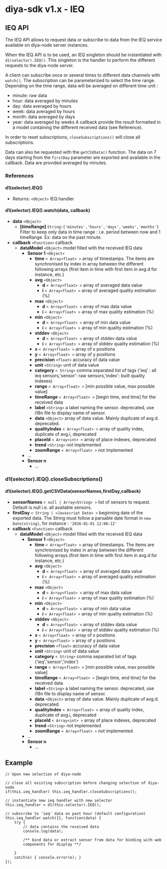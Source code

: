 diya-sdk v1.x - IEQ
===================


## IEQ API

The IEQ API allows to request data or subscribe to data from the IEQ
service available on diya-node server instances.

When the IEQ API is to be used, an IEQ singleton should be
instantiated with ```d1(selector).IEQ()```.  This singleton is the
handler to perform the different requests to the diya-node server.

A client can subscribe once or several times to different data
channels with ```watch()```. The subscription can be parameterized to
select the time range. Depending on the time range, data will be averaged on different time unit :
- minute: raw data
- hour: data averaged by minutes
- day: data averaged by hours
- week: data averaged by hours
- month: data averaged by days
- year: data averaged by weeks
A callback provide the result formatted in a model containing the
different received data (see Reference).


In order to reset subscriptions, ```closeSubscriptions()``` will close
all subscriptions.

Data can also be requested with the ```getCSVData()``` function. The data
on 7 days starting from the ```firstDay``` parameter are exported and
available in the callback. Data are provided averaged by minutes.


### References

#### d1(selector).IEQ()

- Returns: ```<Object>``` IEQ handler



#### d1(selector).IEQ().watch(data, callback)

- **data** ```<Object>```
	- **[timeRange]** ```String:{'minutes','hours','days','weeks','months'}``` Filter to keep only data in time range : i.e. period between now and 1 timeRange. Ex: data on the past minute.
- **callback** ```<Function>``` callback
	- **dataModel** ```<Object>``` model filled with the received IEQ data
		- **Sensor 1** ```<Object>```
			- **time** ```< Array<float> >``` array of timestamps. The items are synchronised by index in array between the different following arrays (first item in time with first item in avg.d for instance, etc.)
			- **avg** ```<Object>```
				- **d** ```< Array<float> >``` array of averaged data value
				- **i** ```< Array<float> >``` array of averaged quality estimation (%)
			- **max** ```<Object>```
				- **d** ```< Array<float> >``` array of max data value
				- **i** ```< Array<float> >``` array of max quality estimation (%)
			- **min** ```<Object>```
				- **d** ```< Array<float> >``` array of min data value
				- **i** ```< Array<float> >``` array of min quality estimation (%)
			- **stddev** ```<Object>```
				- **d** ```< Array<float> >``` array of stddev data value
				- **i** ```< Array<float> >``` array of stddev quality estimation (%)
			- **x** ```< Array<float> >``` array of x positions
			- **y** ```< Array<float> >``` array of y positions
			- **precision** ```<float>``` accuracy of data value
			- **unit** ```<String>``` unit of data value
			- **category** ```< String>``` comma separated list of tags ('ieq' : all ieq sensors,'sensor': raw sensors,'index': built quality indexes)
			- **range** ```< Array<float> >``` [min possible value, max possible value]
			- **timeRange** ```< Array<float> >``` [begin time, end time] for the received data
			- **label** ```<String>``` a label naming the sensor. deprecated, use i18n file to display name of sensor.
			- **data** ```<Object>``` array of data value. Mainly duplicate of avg.d. deprecated.
			- **qualityIndex** ```< Array<float> >``` array of quality index, duplicate of avg.i, deprecated
			- **placeId** ```< Array<int> >``` array of place indexes, deprecated
			- **trend** ```<String>``` not implemented
			- **zoomRange** ```< Array<float> >``` not implemented
		- ...
		- **Sensor n**
			- ...


### d1(selector).IEQ().closeSubscriptions()


#### d1(selector).IEQ().getCSVData(sensorNames,firstDay,callback)

- **sensorNames** ```< null | Array<String> >``` list of sensors to request. Default is null i.e. all available sensors.
- **firstDay** ```< String | <Javascript Date> >``` beginning date of the exported data. The String must follow a parsable date format in ```new Date(string)```, for instance : ```'2016-01-01 12:00:12'```
- **callback** ```<Function>``` callback
	- **dataModel** ```<Object>``` model filled with the received IEQ data
		- **Sensor 1** ```<Object>```
			- **time** ```< Array<float> >``` array of timestamps. The items are synchronised by index in array between the different following arrays (first item in time with first item in avg.d for instance, etc.)
			- **avg** ```<Object>```
				- **d** ```< Array<float> >``` array of averaged data value
				- **i** ```< Array<float> >``` array of averaged quality estimation (%)
			- **max** ```<Object>```
				- **d** ```< Array<float> >``` array of max data value
				- **i** ```< Array<float> >``` array of max quality estimation (%)
			- **min** ```<Object>```
				- **d** ```< Array<float> >``` array of min data value
				- **i** ```< Array<float> >``` array of min quality estimation (%)
			- **stddev** ```<Object>```
				- **d** ```< Array<float> >``` array of stddev data value
				- **i** ```< Array<float> >``` array of stddev quality estimation (%)
			- **x** ```< Array<float> >``` array of x positions
			- **y** ```< Array<float> >``` array of y positions
			- **precision** ```<float>``` accuracy of data value
			- **unit** ```<String>``` unit of data value
			- **category** ```< String>``` comma separated list of tags ('ieq','sensor','index')
			- **range** ```< Array<float> >``` [min possible value, max possible value]
			- **timeRange** ```< Array<float> >``` [begin time, end time] for the received data
			- **label** ```<String>``` a label naming the sensor. deprecated, use i18n file to display name of sensor.
			- **data** ```<Object>``` array of data value. Mainly duplicate of avg.d. deprecated.
			- **qualityIndex** ```< Array<float> >``` array of quality index, duplicate of avg.i, deprecated
			- **placeId** ```< Array<int> >``` array of place indexes, deprecated
			- **trend** ```<String>``` not implemented
			- **zoomRange** ```< Array<float> >``` not implemented
		- ...
		- **Sensor n**
			- ...


## Example


```
// Upon new selection of diya-node

// close all existing subscription before changing selection of diya-node
if(this.ieq_handler) this.ieq_handler.closeSubscriptions();

// instantiate new ieq handler with new selector
this.ieq_handler = d1(this.selector).IEQ();

// subscribe to 'ieq' data on past hour (default configuration)
this.ieq_handler.watch({}, function(data) {
	try {
		// data contains the received data
		console.log(data);

		/** bind data or extract sensor from data for binding with web
		components for display **/

	}
	catch(e) { console.error(e); }
});

```
